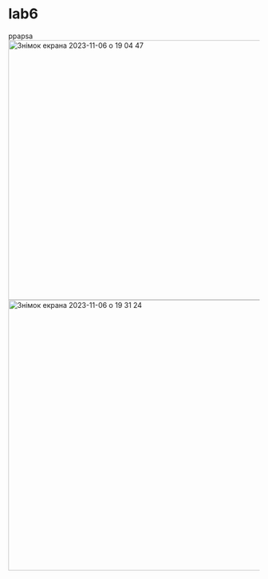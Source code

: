 # lab6
ppapsa
<img width="521" alt="Знімок екрана 2023-11-06 о 19 04 47" src="https://github.com/Hordienkoihor/lab6/assets/129055234/d38d830c-e84e-4e28-bac2-3f04bb7dac59">
<img width="543" alt="Знімок екрана 2023-11-06 о 19 31 24" src="https://github.com/Hordienkoihor/lab6/assets/129055234/400c08fd-1a80-4036-80e8-bda54c6f16cf">
